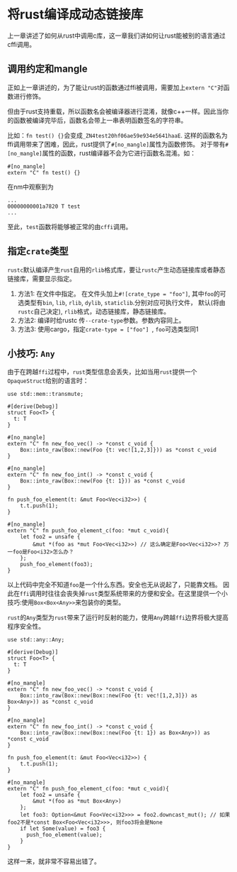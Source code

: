 # 将rust编译成动态链接库
上一章讲述了如何从rust中调用c库，这一章我们讲如何让rust能被别的语言通过cffi调用。

## 调用约定和mangle
正如上一章讲述的，为了能让rust的函数通过ffi被调用，需要加上`extern "C"`对函数进行修饰。

但由于rust支持重载，所以函数名会被编译器进行混淆，就像c++一样。因此当你的函数被编译完毕后，函数名会带上一串表明函数签名的字符串。

比如：`fn test() {}`会变成`_ZN4test20hf06ae59e934e5641haaE`.
这样的函数名为ffi调用带来了困难，因此，rust提供了`#[no_mangle]`属性为函数修饰。
对于带有`#[no_mangle]`属性的函数，rust编译器不会为它进行函数名混淆。如：

```
#[no_mangle]
extern "C" fn test() {}
```
在nm中观察到为
```
...
00000000001a7820 T test
...
```
至此，`test`函数将能够被正常的由`cffi`调用。
## 指定`crate`类型
`rustc`默认编译产生`rust`自用的`rlib`格式库，要让`rustc`产生动态链接库或者静态链接库，需要显示指定。

1. 方法1: 在文件中指定。
   在文件头加上`#![crate_type = "foo"]`, 其中`foo`的可选类型有`bin`, `lib`, `rlib`, `dylib`, `staticlib`.分别对应可执行文件，
   默认(将由`rustc`自己决定), `rlib`格式，动态链接库，静态链接库。
2. 方法2: 编译时给rustc 传`--crate-type`参数。参数内容同上。
3. 方法3: 使用cargo，指定`crate-type = ["foo"] `, `foo`可选类型同1

## 小技巧: `Any`

由于在跨越`ffi`过程中，`rust`类型信息会丢失，比如当用`rust`提供一个`OpaqueStruct`给别的语言时：
```
use std::mem::transmute;

#[derive(Debug)]
struct Foo<T> {
  t: T
}

#[no_mangle]
extern "C" fn new_foo_vec() -> *const c_void {
    Box::into_raw(Box::new(Foo {t: vec![1,2,3]})) as *const c_void
}

#[no_mangle]
extern "C" fn new_foo_int() -> *const c_void {
    Box::into_raw(Box::new(Foo {t: 1})) as *const c_void
}

fn push_foo_element(t: &mut Foo<Vec<i32>>) {
    t.t.push(1);
}

#[no_mangle]
extern "C" fn push_foo_element_c(foo: *mut c_void){
    let foo2 = unsafe {
        &mut *(foo as *mut Foo<Vec<i32>>) // 这么确定是Foo<Vec<i32>>? 万一foo是Foo<i32>怎么办？
    };
    push_foo_element(foo3);
}
```

以上代码中完全不知道`foo`是一个什么东西。安全也无从说起了，只能靠文档。
因此在`ffi`调用时往往会丧失掉`rust`类型系统带来的方便和安全。在这里提供一个小技巧:使用`Box<Box<Any>>`来包装你的类型。

`rust`的`Any`类型为`rust`带来了运行时反射的能力，使用`Any`跨越`ffi`边界将极大提高程序安全性。
```
use std::any::Any;

#[derive(Debug)]
struct Foo<T> {
  t: T
}

#[no_mangle]
extern "C" fn new_foo_vec() -> *const c_void {
    Box::into_raw(Box::new(Box::new(Foo {t: vec![1,2,3]}) as Box<Any>)) as *const c_void
}

#[no_mangle]
extern "C" fn new_foo_int() -> *const c_void {
    Box::into_raw(Box::new(Box::new(Foo {t: 1}) as Box<Any>)) as *const c_void
}

fn push_foo_element(t: &mut Foo<Vec<i32>>) {
    t.t.push(1);
}

#[no_mangle]
extern "C" fn push_foo_element_c(foo: *mut c_void){
    let foo2 = unsafe {
        &mut *(foo as *mut Box<Any>)
    };
    let foo3: Option<&mut Foo<Vec<i32>>> = foo2.downcast_mut(); // 如果foo2不是*const Box<Foo<Vec<i32>>>, 则foo3将会是None
    if let Some(value) = foo3 {
      push_foo_element(value);
    }
}
```
这样一来，就非常不容易出错了。
